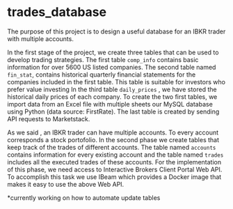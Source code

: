 # trades_database

The purpose of this project is to design a useful database for an IBKR trader with multiple accounts. 

In the first stage of the project, we create three tables that can be used to develop trading strategies. The first table ```comp_info``` contains basic information for over 5600 US listed companies. The second table named ```fin_stat```, contains historical quarterly financial statements for the companies included in the first table. This table is suitable for investors who prefer value investing In the third table ```daily_prices``` , we have stored the historical daily prices of each company. To create the two first tables, we import data from an Excel file with multiple sheets our MySQL database using Python (data source: FirstRate). The last table is created by sending API requests to Marketstack.

As we said , an IBKR trader can have multiple accounts. To every account corresponds a stock portofolio. In the second phase we create tables that keep track of the trades of different accounts. The table named ```accounts``` contains information for every existing account and the table named ```trades``` includes all the executed trades of these accounts. For the implementation of this phase, we need access to Interactive Brokers Client Portal Web API. To accomplish this task we use IBeam which provides a Docker image that makes it easy to use the above Web API.

*currently working on how to automate update tables
